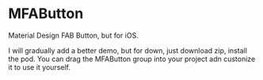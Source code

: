MFAButton
=========

Material Design FAB Button, but for iOS. 

I will gradually add a better demo, but for down, just download zip, install the pod. You can drag the MFAButton group into your project adn custonize it to use it yourself.
